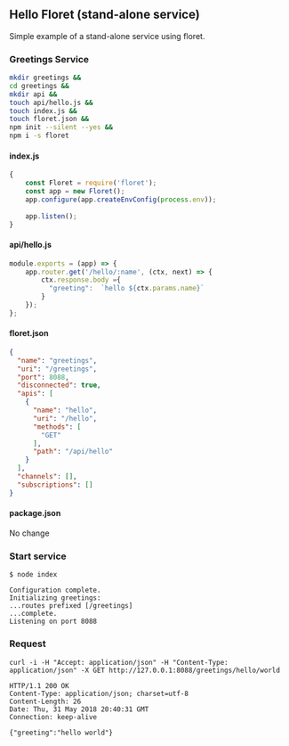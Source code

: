 ## Hello Floret (stand-alone service)
Simple example of a stand-alone service using floret.

### Greetings Service
````sh
mkdir greetings &&
cd greetings &&
mkdir api &&
touch api/hello.js &&
touch index.js &&
touch floret.json &&
npm init --silent --yes && 
npm i -s floret 
````

#### index.js
```js
{
    const Floret = require('floret');
    const app = new Floret();
    app.configure(app.createEnvConfig(process.env));
    
    app.listen();
}
```

#### api/hello.js
```js
module.exports = (app) => {
    app.router.get('/hello/:name', (ctx, next) => {
        ctx.response.body ={
          "greeting":  `hello ${ctx.params.name}`
        }
    });
};

```
#### floret.json
```json
{
  "name": "greetings",
  "uri": "/greetings",
  "port": 8088,
  "disconnected": true,
  "apis": [
    {
      "name": "hello",
      "uri": "/hello",
      "methods": [
        "GET"
      ],
      "path": "/api/hello"
    }
  ],
  "channels": [],
  "subscriptions": []
}
```
#### package.json
No change

### Start service
```
$ node index

Configuration complete.
Initializing greetings:
...routes prefixed [/greetings]
...complete.
Listening on port 8088
```
### Request 

```
curl -i -H "Accept: application/json" -H "Content-Type: application/json" -X GET http://127.0.0.1:8088/greetings/hello/world
```

```
HTTP/1.1 200 OK
Content-Type: application/json; charset=utf-8
Content-Length: 26
Date: Thu, 31 May 2018 20:40:31 GMT
Connection: keep-alive

{"greeting":"hello world"}
```
